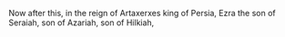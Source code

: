 Now after this, in the reign of Artaxerxes king of Persia, Ezra the son of Seraiah, son of Azariah, son of Hilkiah,
